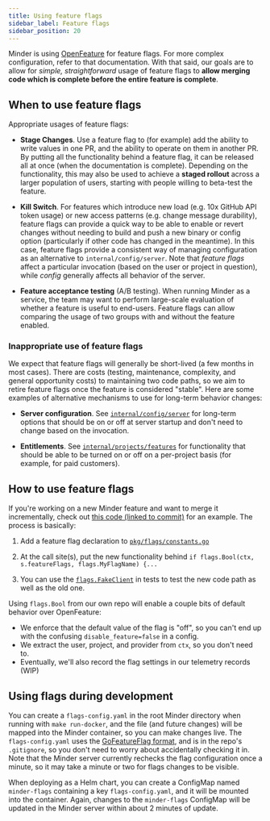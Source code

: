 ```yaml
---
title: Using feature flags
sidebar_label: Feature flags
sidebar_position: 20
---
```


Minder is using [OpenFeature](https://openfeature.dev/) for feature flags. For
more complex configuration, refer to that documentation. With that said, our
goals are to allow for _simple, straightforward_ usage of feature flags to
**allow merging code which is complete before the entire feature is complete**.

## When to use feature flags

Appropriate usages of feature flags:

- **Stage Changes**. Use a feature flag to (for example) add the ability to
  write values in one PR, and the ability to operate on them in another PR. By
  putting all the functionality behind a feature flag, it can be released all at
  once (when the documentation is complete). Depending on the functionality,
  this may also be used to achieve a **staged rollout** across a larger
  population of users, starting with people willing to beta-test the feature.

- **Kill Switch**. For features which introduce new load (e.g. 10x GitHub API
  token usage) or new access patterns (e.g. change message durability), feature
  flags can provide a quick way to be able to enable or revert changes without
  needing to build and push a new binary or config option (particularly if other
  code has changed in the meantime). In this case, feature flags provide a
  consistent way of managing configuration as an alternative to
  `internal/config/server`. Note that _feature flags_ affect a particular
  invocation (based on the user or project in question), while _config_
  generally affects all behavior of the server.

- **Feature acceptance testing** (A/B testing). When running Minder as a
  service, the team may want to perform large-scale evaluation of whether a
  feature is useful to end-users. Feature flags can allow comparing the usage
  of two groups with and without the feature enabled.

### Inappropriate use of feature flags

We expect that feature flags will generally be short-lived (a few months in most
cases). There are costs (testing, maintenance, complexity, and general
opportunity costs) to maintaining two code paths, so we aim to retire feature
flags once the feature is considered "stable". Here are some examples of
alternative mechanisms to use for long-term behavior changes:

- **Server configuration**. See
  [`internal/config/server`](https://github.com/mindersec/minder/tree/main/internal/config/server)
  for long-term options that should be on or off at server startup and don't
  need to change based on the invocation.

- **Entitlements**. See
  [`internal/projects/features`](https://github.com/mindersec/minder/tree/main/internal/projects/features)
  for functionality that should be able to be turned on or off on a per-project
  basis (for example, for paid customers).

## How to use feature flags

If you're working on a new Minder feature and want to merge it incrementally,
check out
[this code (linked to commit)](https://github.com/mindersec/minder/blob/d8f7d5709540bd33a2200adc2dbd330bbeceae86/internal/controlplane/handlers_authz.go#L222)
for an example. The process is basically:

1. Add a feature flag declaration to
   [`pkg/flags/constants.go`](https://github.com/mindersec/minder/blob/main/pkg/flags/constants.go)

1. At the call site(s), put the new functionality behind
   `if flags.Bool(ctx, s.featureFlags, flags.MyFlagName) {...`

1. You can use the
   [`flags.FakeClient`](https://github.com/mindersec/minder/blob/main/pkg/flags/test_client.go)
   in tests to test the new code path as well as the old one.

Using `flags.Bool` from our own repo will enable a couple bits of default
behavior over OpenFeature:

- We enforce that the default value of the flag is "off", so you can't end up
  with the confusing `disable_feature=false` in a config.
- We extract the user, project, and provider from `ctx`, so you don't need to.
- Eventually, we'll also record the flag settings in our telemetry records (WIP)

## Using flags during development

You can create a `flags-config.yaml` in the root Minder directory when running
with `make run-docker`, and the file (and future changes) will be mapped into
the Minder container, so you can make changes live. The `flags-config.yaml` uses
the
[GoFeatureFlag format](https://gofeatureflag.org/docs/configure_flag/flag_format),
and is in the repo's `.gitignore`, so you don't need to worry about accidentally
checking it in. Note that the Minder server currently rechecks the flag
configuration once a minute, so it may take a minute or two for flags changes to
be visible.

When deploying as a Helm chart, you can create a ConfigMap named `minder-flags`
containing a key `flags-config.yaml`, and it will be mounted into the container.
Again, changes to the `minder-flags` ConfigMap will be updated in the Minder
server within about 2 minutes of update.
